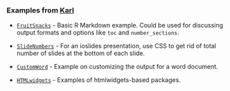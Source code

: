 ### Examples from [Karl](http://kbroman.org)

- [`FruitSnacks`](FruitSnacks) - Basic R Markdown example. Could be
  used for discussing output formats and options like `toc` and
  `number_sections`.

- [`SlideNumbers`](SlideNumbers) - For an ioslides presentation, use
  CSS to get rid of total number of slides at the bottom of each
  slide.

- [`CustomWord`](CustomWord) - Example on customizing the output for a
  word document.

- [`HTMLwidgets`](HTMLwidgets) - Examples of htmlwidgets-based packages.
